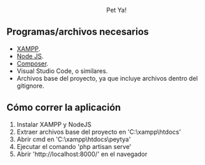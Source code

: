 <p align="center">Pet Ya!</p>


## Programas/archivos necesarios


- [XAMPP](https://www.apachefriends.org/es/index.html).
- [Node JS](https://nodejs.org/en/).
- [Composer](https://getcomposer.org/).
- Visual Studio Code, o similares.
- Archivos base del proyecto, ya que incluye archivos dentro del gitignore.

## Cómo correr la aplicación

1. Instalar XAMPP y NodeJS
2. Extraer archivos base del proyecto en 'C:\xampp\htdocs'
3. Abrir cmd en 'C:\xampp\htdocs\peytya'
4. Ejecutar el comando 'php artisan serve'
5. Abrir 'http://localhost:8000/' en el navegador


